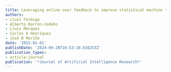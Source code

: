 ```yaml
---
title: Leveraging online user feedback to improve statistical machine translation
authors:
- Lluís Formiga
- Alberto Barrón-Cedeño
- Lluís Màrquez
- Carlos A Henríquez
- José B Mariño
date: '2015-01-01'
publishDate: '2024-09-28T16:53:18.638253Z'
publication_types:
- article-journal
publication: '*Journal of Artificial Intelligence Research*'
---
```

